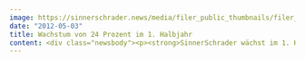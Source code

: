 ```yaml
---
image: https://sinnerschrader.news/media/filer_public_thumbnails/filer_public/68/cb/68cbcc75-d209-4f30-807e-e62d04629f89/varfoldersdjk8pxf42x64d8fxslz8jcc8fc0000gnttmpxv9vnl__480x288_q85_crop_subsampling-2_upscale.jpg
date: "2012-05-03"
title: Wachstum von 24 Prozent im 1. Halbjahr
content: <div class="newsbody"><p><strong>SinnerSchrader wächst im 1. Halbjahr 2011/2012 um 24 Prozent / Margenentwicklung unter Plan / Ergebnisprognose für das Geschäftsjahr 2011/2012 gefährdet</strong></p><p>SinnerSchrader hat in seinem zweiten Geschäftsquartal 2011/2012 (1. Dezember 2011 bis 29. Februar 2012) im Nettoumsatz erneut die 9-Mio.-Euro-Grenze überschritten. Mit 9,1 Mio. Euro wurde der Wert des Vorjahresquartals um 27,2 Prozent übertroffen. Nachdem schon im ersten Quartal eine Wachstumsrate von über 20 Prozent erzielt worden war, lag der Umsatzanstieg im ersten Halbjahr 2011/2012 gegenüber dem Vorjahr insgesamt bei 23,9 Prozent. Das entspricht einem Zuwachs um gut 3,5 Mio. Euro auf einen Halbjahreswert von knapp 18,4 Mio. Euro. Das vorangegangene zweite Halbjahr 2010/2011 wurde um 14,2 Prozent übertroffen.</p><p>In allen drei Segmenten wurden dabei im ersten Berichtshalbjahr zweistellige Wachstumsraten erzielt. Dies ist einerseits ein Zeichen für die anhaltend hohe Nachfrage nach Dienstleistungen aus den Bereichen E-Commerce, Digitales Marketing und Onlinemedia, die in allen Segmenten zu erfreulichen Erweiterungen der Kundenbasis genutzt werden konnten. Es ist andererseits in den Segmenten Interactive Marketing und Interactive Commerce auch Ergebnis der am Ende des ersten Halbjahres bzw. im Verlauf des zweiten Halbjahres 2010/2011 erfolgten Übernahmen.</p><p>Während der Umsatz sich damit klar über der Planung bewegt, blieb SinnerSchrader bei der Margen- und Ergebnisentwickelung des ersten Halbjahres 2011/2012 unter Plan. Das EBITA des zweiten Quartals belief sich auf 0,4 Mio. Euro, was einer Marge von nur 4,6 Prozent auf den Nettoumsatz entspricht. Für das Halbjahr erreichte das EBITA einen Wert von knapp 1,1 Mio. Euro oder 5,9 Prozent vom Nettoumsatz. Wesentlich für die Schwäche im operativen Ergebnis sind erhebliche Kostenüberschreitungen in einem Festpreisprojekt, das sich über das gesamte Halbjahr erstreckte und operative Verluste in mittlerer sechsstelliger Höhe verursachte. Das Projekt konnte Anfang April 2012 an einen der größten SinnerSchrader-Kunden erfolgreich ausgeliefert werden, sodass weitere Ergebnisbelastungen nicht erwartet werden. Darüber hinaus haben sich im Berichtshalbjahr die Vertriebskosten erheblich erhöht, zum einen aufgrund einer hohen Zahl potentialträchtiger Kunden, die SinnerSchrader im angestammten Geschäft zu Pitches einladen, zum anderen aufgrund verstärkter Vertriebsanstrengungen in den neuen Geschäften.<br/>Das Konzernergebnis belief sich im ersten Halbjahr 2011/2012 auf 0,4 Mio. Euro oder knapp 4 Cent je Aktie.</p><p>Während die Umsatzprognose für das Geschäftsjahr 2011/2012 von 35,5 Mio. Euro aller Voraussicht nach klar übertroffen wird, gefährdet der aufgelaufene Ergebnisrückstand mittlerweile die Erreichung der Ergebnisprognosen deutlich. Ein EBITA von 3,25 Mio. Euro und ein Konzernergebnis von 1,7 Mio. Euro können erreicht werden; das Erreichen hängt allerdings stark von dem Erfolg einzelner laufender Geschäftsinitiativen ab. Die Ergebnisse des Vorjahres – ein EBITA von 2,6 Mio. Euro und ein Konzernergebnis von 1,3 Mio. Euro – wird SinnerSchrader nach derzeitigem Kenntnisstand sicher übertreffen.</p><p>Erfreulich hat sich die Mittelbindung im Working Capital zum 29. Februar 2012 wieder deutlich reduziert. Der operative Cashflow belief sich im zweiten Quartal 2011/2012 auf 3,0 Mio. Euro und im gesamten ersten Halbjahr auf 1,5 Mio. Euro. Dank des starken operativen Cashflows im Berichtsquartal konnte die ebenfalls in dieses Quartal gefallene Dividendenausschüttung von 1,1 Mio. Euro mehr als ausgeglichen werden. Die Liquiditätsreserve hat sich demnach gegenüber dem Ende des Vorquartals um knapp 1,4 Mio. Euro auf 5,3 Mio. Euro erholt.</p><p>Die Eigenkapitalquote betrug am Bilanzstichtag 29. Februar 2012 59,2 Prozent, knapp unter der Quote am 31. August 2011 von 59,4 Prozent. Am Ende des Berichtsquartals waren 431 Mitarbeiter in der SinnerSchrader-Gruppe beschäftigt, 31 mehr als am 31. August 2011.<br/>Der vollständige Quartalsbericht kann heute ab 15 Uhr im Internet unter <a href="http&#58;//www.sinnerschrader.ag/s2ir/de/Finanzberichte.html">www.sinnerschrader.ag/s2ir/de/Finanzberichte.html </a>abgerufen werden.</p></div>
---
```

